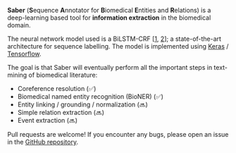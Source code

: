 __Saber__ (**S**equence **A**nnotator for **B**iomedical **E**ntities and **R**elations) is a deep-learning based tool for __information extraction__ in the biomedical domain.

The neural network model used is a BiLSTM-CRF [[1](https://arxiv.org/abs/1603.01360), [2](https://arxiv.org/abs/1603.01354)]; a state-of-the-art architecture for sequence labelling. The model is implemented using [Keras](https://keras.io/) / [Tensorflow](https://www.tensorflow.org).

The goal is that Saber will eventually perform all the important steps in text-mining of biomedical literature:

- Coreference resolution (:white_check_mark:)
- Biomedical named entity recognition (BioNER) (:white_check_mark:)
- Entity linking / grounding / normalization (:soon:)
- Simple relation extraction (:soon:)
- Event extraction (:soon:)

Pull requests are welcome! If you encounter any bugs, please open an issue in the [GitHub repository](https://github.com/BaderLab/saber).
